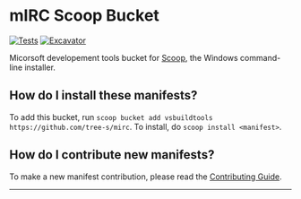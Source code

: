 # mIRC Scoop Bucket

[![Tests](https://github.com/tree-s/mirc/actions/workflows/ci.yml/badge.svg)](https://github.com/tree-s/mirc/actions/workflows/ci.yml) [![Excavator](https://github.com/tree-s/mirc/actions/workflows/excavator.yml/badge.svg)](https://github.com/tree-s/mirc/actions/workflows/excavator.yml)

Micorsoft developement tools bucket for [Scoop](https://scoop.sh), the Windows command-line installer.

How do I install these manifests?
---------------------------------

To add this bucket, run `scoop bucket add vsbuildtools https://github.com/tree-s/mirc`. To install, do `scoop install <manifest>`.

How do I contribute new manifests?
----------------------------------

To make a new manifest contribution, please read the [Contributing Guide](https://github.com/ScoopInstaller/.github/blob/main/.github/CONTRIBUTING.md).

----
